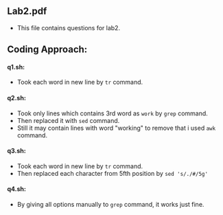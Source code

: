 ## Lab2.pdf
 - This file contains questions for lab2.
## Coding Approach:
#### q1.sh:
 - Took each word in new line by `tr` command. 

#### q2.sh:
 - Took only lines which contains 3rd word as `work` by `grep` command. 
 - Then replaced it with `sed` command. 
 - Still it may contain lines with word "working" to remove that i used `awk` command.

#### q3.sh:
 - Took each word in new line by `tr` command.
 - Then replaced each character from 5fth position by `sed 's/./#/5g'`

#### q4.sh:
 - By giving all options manually to `grep` command, it works just fine.
